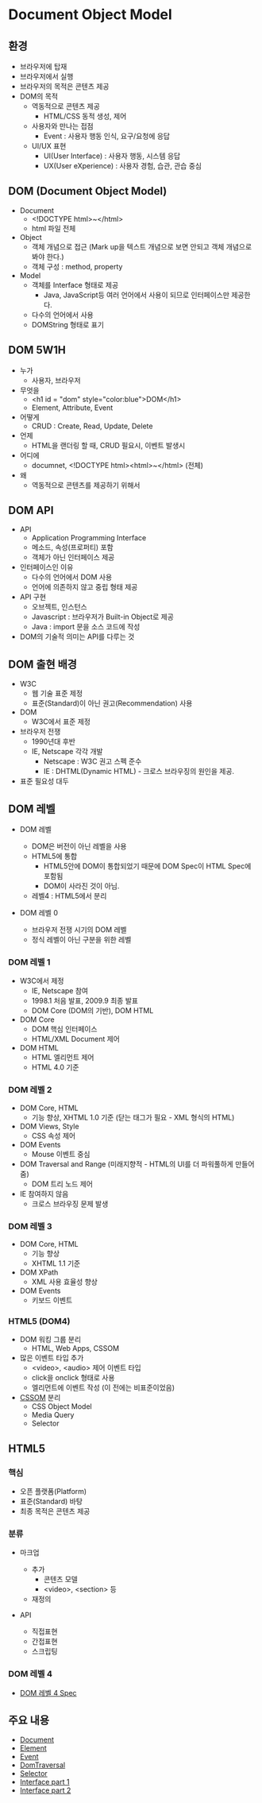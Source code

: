 # Document Object Model

## 환경

* 브라우저에 탑재
* 브라우저에서 실행
* 브라우저의 목적은 콘텐츠 제공
* DOM의 목적
  * 역동적으로 콘텐츠 제공
    * HTML/CSS 동적 생성, 제어
  * 사용자와 만나는 접점
    * Event : 사용자 행동 인식, 요구/요청에 응답
  * UI/UX 표현
    * UI(User Interface) : 사용자 행동, 시스템 응답
    * UX(User eXperience) : 사용자 경험, 습관, 관습 중심

## DOM (Document Object Model)

* Document
  * \<!DOCTYPE html\>~\</html\>
  * html 파일 전체
* Object
  * 객체 개념으로 접근 (Mark up을 텍스트 개념으로 보면 안되고 객체 개념으로 봐야 한다.)
  * 객체 구성 : method, property
* Model
  * 객체를 Interface 형태로 제공
    * Java, JavaScript등 여러 언어에서 사용이 되므로 인터페이스만 제공한다.
  * 다수의 언어에서 사용
  * DOMString 형태로 표기

## DOM 5W1H

* 누가
  * 사용자, 브라우저
* 무엇을
  * \<h1 id = "dom" style="color:blue"\>DOM\</h1\>
  * Element, Attribute, Event
* 어떻게
  * CRUD : Create, Read, Update, Delete
* 언제
  * HTML을 랜더링 할 때, CRUD 필요시, 이벤트 발생시
* 어디에
  * documnet, \<!DOCTYPE html\>\<html\>~\</html\> (전체)
* 왜
  * 역동적으로 콘텐츠를 제공하기 위해서

## DOM API

* API
  * Application Programming Interface
  * 메소드, 속성(프로퍼티) 포함
  * 객체가 아닌 인터페이스 제공
* 인터페이스인 이유
  * 다수의 언어에서 DOM 사용
  * 언어에 의존하지 않고 중립 형태 제공
* API 구현
  * 오브젝트, 인스턴스
  * Javascript : 브라우저가 Built-in Object로 제공
  * Java : import 문을 소스 코드에 작성
* DOM의 기술적 의미는 API를 다루는 것

## DOM 출현 배경

* W3C
  * 웹 기술 표준 제정
  * 표준(Standard)이 아닌 권고(Recommendation) 사용
* DOM
  * W3C에서 표준 제정
* 브라우저 전쟁
  * 1990년대 후반
  * IE, Netscape 각각 개발
    * Netscape : W3C 권고 스펙 준수
    * IE : DHTML(Dynamic HTML) - 크로스 브라우징의 원인을 제공.
* 표준 필요성 대두

## DOM 레벨

* DOM 레벨
  * DOM은 버전이 아닌 레벨을 사용
  * HTML5에 통합
    * HTML5안에 DOM이 통합되었기 때문에 DOM Spec이 HTML Spec에 포함됨
    * DOM이 사라진 것이 아님.
  * 레벨4 : HTML5에서 분리

* DOM 레벨 0
  * 브라우저 전쟁 시기의 DOM 레벨
  * 정식 레벨이 아닌 구분을 위한 레벨

### DOM 레벨 1

* W3C에서 제정
  * IE, Netscape 참여
  * 1998.1 처음 발표, 2009.9 최종 발표
  * DOM Core (DOM의 기반), DOM HTML
* DOM Core
  * DOM 핵심 인터페이스
  * HTML/XML Document 제어
* DOM HTML
  * HTML 엘리먼트 제어
  * HTML 4.0 기준

### DOM 레벨 2

* DOM Core, HTML
  * 기능 향상, XHTML 1.0 기준 (닫는 태그가 필요 - XML 형식의 HTML)
* DOM Views, Style
  * CSS 속성 제어
* DOM Events
  * Mouse 이벤트 중심
* DOM Traversal and Range (미래지향적 - HTML의 UI를 더 파워풀하게 만들어줌)
  * DOM 트리 노드 제어
* IE 참여하지 않음
  * 크로스 브라우징 문제 발생

### DOM 레벨 3

* DOM Core, HTML
  * 기능 향상
  * XHTML 1.1 기준
* DOM XPath
  * XML 사용 효율성 향상
* DOM Events
  * 키보드 이벤트

### HTML5 (DOM4)

* DOM 워킹 그룹 분리
  * HTML, Web Apps, CSSOM
* 많은 이벤트 타입 추가
  * \<video\>, \<audio\> 제어 이벤트 타입
  * click을 onclick 형태로 사용
  * 엘리먼트에 이벤트 작성 (이 전에는 비표준이었음)
* [CSSOM] 분리
  * CSS Object Model
  * Media Query
  * Selector

## HTML5

### 핵심

* 오픈 플랫폼(Platform)
* 표준(Standard) 바탕
* 최종 목적은 콘텐츠 제공

### 분류

* 마크업
  * 추가
    * 콘텐츠 모델
    * \<video\>, \<section\> 등
  * 재정의

* API
  * 직접표현
  * 간접표현
  * 스크립팅

### DOM 레벨 4

* [DOM 레벨 4 Spec]

## 주요 내용

* [Document]
* [Element]
* [Event]
* [DomTraversal]
* [Selector]
* [Interface part 1]
* [Interface part 2]

[CSSOM]: https://www.w3.org/TR/cssom/
[DOM 레벨 4 Spec]: https://www.w3.org/TR/dom/
[Document]: https://github.com/YonghoChoi/practice.dom/blob/master/document/DOCUMENT.md
[Element]: https://github.com/YonghoChoi/practice.dom/blob/master/element/ELEMENT.md
[Event]: https://github.com/YonghoChoi/practice.dom/blob/master/event/EVENT.md
[DomTraversal]: https://github.com/YonghoChoi/practice.dom/blob/master/domTraversal/DOMTRAVERSAL.md
[Selector]: https://github.com/YonghoChoi/practice.dom/blob/master/selector/SELECTOR.md
[Interface part 1]: https://github.com/YonghoChoi/practice.dom/blob/master/interface/INTERFACE.md
[Interface part 2]: https://github.com/YonghoChoi/practice.dom/blob/master/interface/INTERFACE_PART2.md

